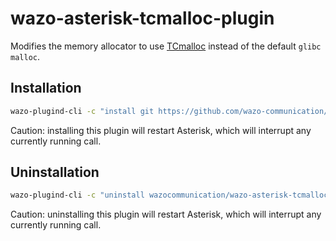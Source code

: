 # wazo-asterisk-tcmalloc-plugin

Modifies the memory allocator to use [TCmalloc](https://github.com/google/tcmalloc) instead of the default `glibc` `malloc`.

## Installation

```sh
wazo-plugind-cli -c "install git https://github.com/wazo-communication/wazo-asterisk-tcmalloc-plugin"
```

Caution: installing this plugin will restart Asterisk, which will interrupt any currently running call.

## Uninstallation

```sh
wazo-plugind-cli -c "uninstall wazocommunication/wazo-asterisk-tcmalloc"
```

Caution: uninstalling this plugin will restart Asterisk, which will interrupt any currently running call.
